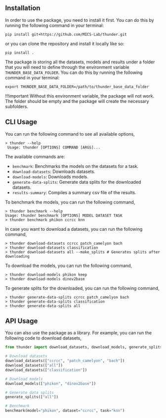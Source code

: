## Installation

In order to use the package, you need to install it first. You can do this by running the following command in your terminal:

```console
pip install git+https://github.com/MICS-Lab/thunder.git
```

or you can clone the repository and install it locally like so:

```console
pip install .
```

The package is storing all the datasets, models and results under a folder that you will need to define through the environment variable `THUNDER_BASE_DATA_FOLDER`. You can do this by running the following command in your terminal:
```console
export THUNDER_BASE_DATA_FOLDER=/path/to/thunder_base_data_folder
```

!!!important
    Without this environment variable, the package will not work. The folder should be empty and the package will create the necessary subfolders.

## CLI Usage

You can run the following command to see all available options,
```console
> thunder --help
 Usage: thunder [OPTIONS] COMMAND [ARGS]...
```

The available commands are:  
- `benchmark`: Benchmarks the models on the datasets for a task.  
- `download-datasets`: Downloads datasets.  
- `download-models`: Downloads models.  
- `generate-data-splits`: Generate data splits for the downloaded datasets.  
- `results-summary`: Compiles a summary csv file of the results.


To benchmark the models, you can run the following command,
```console
> thunder benchmark --help
Usage: thunder benchmark [OPTIONS] MODEL DATASET TASK
> thunder benchmark phikon ccrcc knn
```

In case you want to download a datasets, you can run the following command,
```console
> thunder download-datasets ccrcc patch_camelyon bach
> thunder download-datasets classification
> thunder download-datasets all --make_splits # Generates splits after downloading
```

To download the models, you can run the following command,
```console
> thunder download-models phikon keep
> thunder download-models dinov2base
```

To generate splits for the downloaded, you can run the following command,
```console
> thunder generate-data-splits ccrcc patch_camelyon bach
> thunder generate-data-splits classification
> thunder generate-data-splits all
```

## API Usage

You can also use the package as a library. For example, you can run the following code to download datasets,
```python
from thunder import download_datasets, download_models, generate_splits, benchmark

# Download datasets
download_datasets(["ccrcc", "patch_camelyon", "bach"])
download_datasets(["all"])
download_datasets(["classification"])

# Download models
download_models(["phikon", "dinov2base"])

# Generate data splits
generate_splits(["all"])

# Benchmark
benchmark(model="phikon", dataset="ccrcc", task="knn")
```
